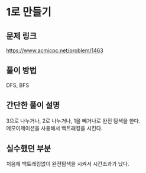 # 1로 만들기

## 문제 링크
https://www.acmicpc.net/problem/1463

## 풀이 방법
DFS, BFS

## 간단한 풀이 설명
3으로 나누거나, 2로 나누거나, 1을 빼거나로 완전 탐색을 한다.<br>
메모이제이션을 사용해서 백트래킹을 시킨다. <br>

## 실수했던 부분
처음에 백트래킹없이 완전탐색을 시켜서 시간초과가 났다.<br>
